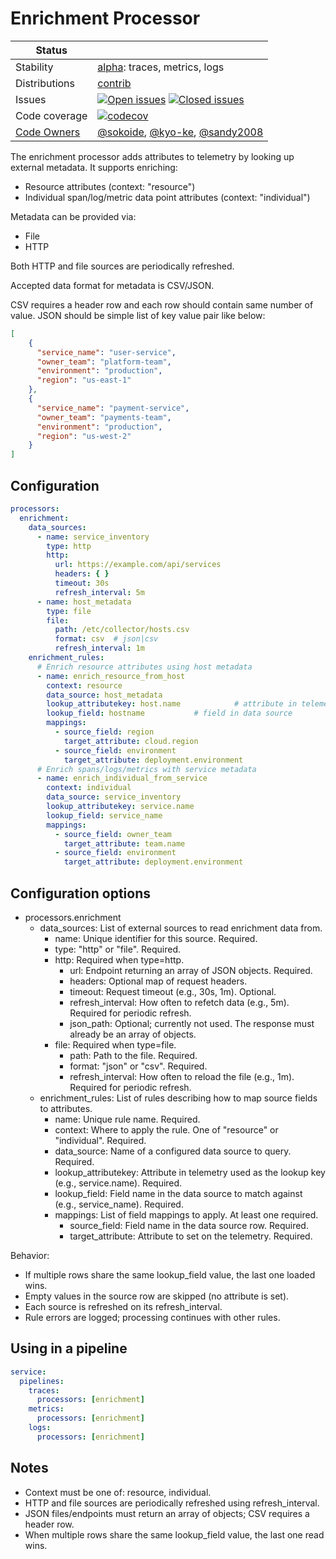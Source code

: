 # Enrichment Processor

<!-- status autogenerated section -->
| Status        |           |
| ------------- |-----------|
| Stability     | [alpha]: traces, metrics, logs   |
| Distributions | [contrib] |
| Issues        | [![Open issues](https://img.shields.io/github/issues-search/open-telemetry/opentelemetry-collector-contrib?query=is%3Aissue%20is%3Aopen%20label%3Aprocessor%2Fenrichment%20&label=open&color=orange&logo=opentelemetry)](https://github.com/open-telemetry/opentelemetry-collector-contrib/issues?q=is%3Aopen+is%3Aissue+label%3Aprocessor%2Fenrichment) [![Closed issues](https://img.shields.io/github/issues-search/open-telemetry/opentelemetry-collector-contrib?query=is%3Aissue%20is%3Aclosed%20label%3Aprocessor%2Fenrichment%20&label=closed&color=blue&logo=opentelemetry)](https://github.com/open-telemetry/opentelemetry-collector-contrib/issues?q=is%3Aclosed+is%3Aissue+label%3Aprocessor%2Fenrichment) |
| Code coverage | [![codecov](https://codecov.io/github/open-telemetry/opentelemetry-collector-contrib/graph/main/badge.svg?component=processor_enrichment)](https://app.codecov.io/gh/open-telemetry/opentelemetry-collector-contrib/tree/main/?components%5B0%5D=processor_enrichment&displayType=list) |
| [Code Owners](https://github.com/open-telemetry/opentelemetry-collector-contrib/blob/main/CONTRIBUTING.md#becoming-a-code-owner)    | [@sokoide](https://www.github.com/sokoide), [@kyo-ke](https://www.github.com/kyo-ke), [@sandy2008](https://www.github.com/sandy2008) |

[alpha]: https://github.com/open-telemetry/opentelemetry-collector/blob/main/docs/component-stability.md#alpha
[contrib]: https://github.com/open-telemetry/opentelemetry-collector-releases/tree/main/distributions/otelcol-contrib
<!-- end autogenerated section -->

The enrichment processor adds attributes to telemetry by looking up external metadata. It supports enriching:
- Resource attributes (context: "resource")
- Individual span/log/metric data point attributes (context: "individual")

Metadata can be provided via:
- File
- HTTP

Both HTTP and file sources are periodically refreshed.

Accepted data format for metadata is CSV/JSON.

CSV requires a header row and each row should contain same number of value.
JSON should be simple list of key value pair like below: 

```json
[
	{
	  "service_name": "user-service",
	  "owner_team": "platform-team",
	  "environment": "production",
	  "region": "us-east-1"
	},
	{
	  "service_name": "payment-service",
	  "owner_team": "payments-team",
	  "environment": "production",
	  "region": "us-west-2"
	}
]
```

## Configuration

```yaml
processors:
  enrichment:
    data_sources:
      - name: service_inventory
        type: http
        http:
          url: https://example.com/api/services
          headers: { }
          timeout: 30s
          refresh_interval: 5m
      - name: host_metadata
        type: file
        file:
          path: /etc/collector/hosts.csv
          format: csv  # json|csv
          refresh_interval: 1m
    enrichment_rules:
      # Enrich resource attributes using host metadata
      - name: enrich_resource_from_host
        context: resource
        data_source: host_metadata
        lookup_attributekey: host.name            # attribute in telemetry
        lookup_field: hostname           # field in data source
        mappings:
          - source_field: region
            target_attribute: cloud.region
          - source_field: environment
            target_attribute: deployment.environment
      # Enrich spans/logs/metrics with service metadata
      - name: enrich_individual_from_service
        context: individual
        data_source: service_inventory
        lookup_attributekey: service.name
        lookup_field: service_name
        mappings:
          - source_field: owner_team
            target_attribute: team.name
          - source_field: environment
            target_attribute: deployment.environment
```

## Configuration options

- processors.enrichment
  - data_sources: List of external sources to read enrichment data from.
    - name: Unique identifier for this source. Required.
    - type: "http" or "file". Required.
    - http: Required when type=http.
      - url: Endpoint returning an array of JSON objects. Required.
      - headers: Optional map of request headers.
      - timeout: Request timeout (e.g., 30s, 1m). Optional.
      - refresh_interval: How often to refetch data (e.g., 5m). Required for periodic refresh.
      - json_path: Optional; currently not used. The response must already be an array of objects.
    - file: Required when type=file.
      - path: Path to the file. Required.
      - format: "json" or "csv". Required.
      - refresh_interval: How often to reload the file (e.g., 1m). Required for periodic refresh.
  - enrichment_rules: List of rules describing how to map source fields to attributes.
    - name: Unique rule name. Required.
    - context: Where to apply the rule. One of "resource" or "individual". Required.
    - data_source: Name of a configured data source to query. Required.
    - lookup_attributekey: Attribute in telemetry used as the lookup key (e.g., service.name). Required.
    - lookup_field: Field name in the data source to match against (e.g., service_name). Required.
    - mappings: List of field mappings to apply. At least one required.
      - source_field: Field name in the data source row. Required.
      - target_attribute: Attribute to set on the telemetry. Required.

Behavior:
- If multiple rows share the same lookup_field value, the last one loaded wins.
- Empty values in the source row are skipped (no attribute is set).
- Each source is refreshed on its refresh_interval.
- Rule errors are logged; processing continues with other rules.

## Using in a pipeline

```yaml
service:
  pipelines:
    traces:
      processors: [enrichment]
    metrics:
      processors: [enrichment]
    logs:
      processors: [enrichment]
```

## Notes
- Context must be one of: resource, individual.
- HTTP and file sources are periodically refreshed using refresh_interval.
- JSON files/endpoints must return an array of objects; CSV requires a header row.
- When multiple rows share the same lookup_field value, the last one read wins.
